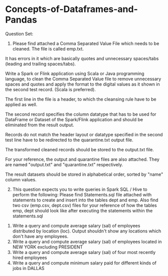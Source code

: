 # Concepts-of-Dataframes-and-Pandas

Question Set:

1) Please find attached a Comma Separated Value File which needs to be cleaned. The file is called emp.txt. 

It has errors in it which are basically quotes and unnecessary spaces/tabs (leading and trailing spaces/tabs).

Write a Spark or Flink application using Scala or Java programming language, to clean the Comma Separated Value file to remove unnecessary spaces and quotes and apply the format to the digital values as it shown in the second test record. (Scala is preferred).

The first line in the file is a header, to which the cleansing rule have to be applied as well. 

The second record specifies the column datatype that has to be used for DataFrame or Dataset of the Spark/Flink application and should be eliminated from the result output. 

Records do not match the header layout or datatype specified in the second test line have to be redirected to the quarantine.txt output file.

The transformed cleaned records should be stored to the output.txt file.

For your reference, the output and quarantine files are also attached. They are named "output.txt" and "quarantine.txt" respectively.

The result datasets should be stored in alphabetical order, sorted by "name" column values.

2) This question expects you to write queries in Spark SQL / Hive to perform the following:
Please find Statements.sql file attached with statements to create and insert into the tables dept and emp. 
Also find two csv (emp.csv, dept.csv) files for your reference of how the tables emp, dept should look like after executing the statements within the statements.sql 

1. Write a query and compute average salary (sal) of employees distributed by location (loc). Output shouldn't show any locations which don't have any employees.
2. Write a query and compute average salary (sal) of employees located in NEW YORK excluding PRESIDENT
3. Write a query and compute average salary (sal) of four most recently hired employees
4. Write a query and compute minimum salary paid for different kinds of jobs in DALLAS
